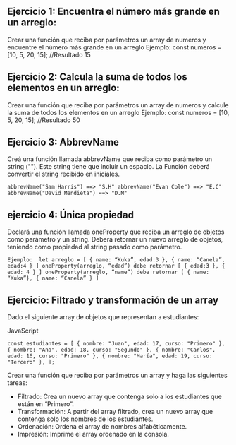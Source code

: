 ## Ejercicio 1: Encuentra el número más grande en un arreglo:
Crear una función que reciba por parámetros un array de numeros y encuentre el número más grande en un arreglo
Ejemplo:
const numeros = [10, 5, 20, 15]; //Resultado 15

## Ejercicio 2: Calcula la suma de todos los elementos en un arreglo:
Crear una función que reciba por parámetros un array de numeros y calcule la suma de todos los elementos en un arreglo
Ejemplo:
const numeros = [10, 5, 20, 15]; //Resultado 50

## Ejercicio 3: AbbrevName
Creá una función llamada abbrevName que reciba como parámetro un string (""). Este string tiene que incluir un espacio. La Función deberá convertir el string recibido en iniciales.

``abbrevName("Sam Harris") ==> "S.H"
 abbrevName("Evan Cole") ==> "E.C"
 abbrevName("David Mendieta") ==> "D.M"``

 ## ejercicio 4: Única propiedad
Declará una función llamada oneProperty que reciba un arreglo de objetos como parámetro y un string. Deberá retornar un nuevo arreglo de objetos, teniendo como propiedad al string pasado como parámetro.

``Ejemplo: 
let arreglo = [ { name: “Kuka”, edad:3 }, { name: “Canela”, edad:4 } ]
oneProperty(arreglo, “edad”) debe retornar [ { edad:3 }, { edad: 4 } ]
oneProperty(arreglo, “name”) debe retornar [ { name: “Kuka”}, { name: “Canela” } ]``

## Ejercicio: Filtrado y transformación de un array

Dado el siguiente array de objetos que representan a estudiantes:

JavaScript

``const estudiantes = [
  { nombre: "Juan", edad: 17, curso: "Primero" },
  { nombre: "Ana", edad: 18, curso: "Segundo" },
  { nombre: "Carlos", edad: 16, curso: "Primero" },
  { nombre: "María", edad: 19, curso: "Tercero" },
];``


Crear una función que reciba por parámetros un array y haga las siguientes tareas:

- Filtrado: Crea un nuevo array que contenga solo a los estudiantes que están en “Primero”. 
- Transformación: A partir del array filtrado, crea un nuevo array que contenga solo los nombres de los estudiantes. 
- Ordenación: Ordena el array de nombres alfabéticamente. 
- Impresión: Imprime el array ordenado en la consola.


